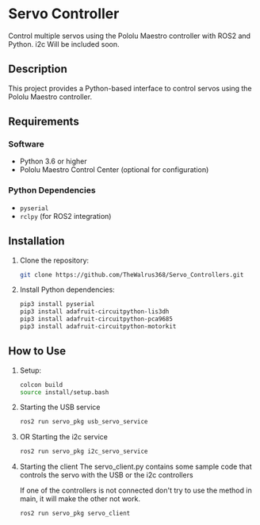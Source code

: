 # Servo Controller
Control multiple servos using the Pololu Maestro controller with ROS2 and Python.
i2c Will be included soon.

## Description
This project provides a Python-based interface to control servos using the Pololu Maestro controller. 

## Requirements
### Software
- Python 3.6 or higher
- Pololu Maestro Control Center (optional for configuration)

### Python Dependencies
- `pyserial`
- `rclpy` (for ROS2 integration)

## Installation
1. Clone the repository:
   ```bash
   git clone https://github.com/TheWalrus368/Servo_Controllers.git

2. Install Python dependencies:
    ```bash
    pip3 install pyserial
    pip3 install adafruit-circuitpython-lis3dh
    pip3 install adafruit-circuitpython-pca9685
    pip3 install adafruit-circuitpython-motorkit 

## How to Use
1. Setup:
    ```bash 
    colcon build
    source install/setup.bash

2. Starting the USB service
    ```bash
    ros2 run servo_pkg usb_servo_service

3. OR Starting the i2c service
    ```bash
    ros2 run servo_pkg i2c_servo_service

4. Starting the client
    The servo_client.py contains some sample code that controls the servo with the USB or the i2c controllers

    If one of the controllers is not connected don't try to use the method in main, it will make the other not work.
    ```bash
    ros2 run servo_pkg servo_client 
